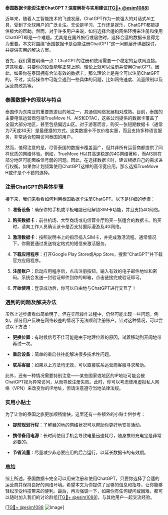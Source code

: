 **泰国数据卡能否注册ChatGPT？深度解析与实用建议[[TG💪+ @esim1088](https://t.me/s/esim1088)]**

近年来，随着人工智能技术的飞速发展，ChatGPT作为一款强大的对话式AI工具，受到了全球用户的广泛关注。无论是学习、工作还是娱乐，ChatGPT都能提供极大的帮助。然而，对于许多用户来说，如何选择合适的网络环境来注册和使用ChatGPT却是一个难题。尤其是在国外旅行或居住时，选择合适的数据卡显得尤为重要。本文将围绕“泰国数据卡是否能注册ChatGPT”这一问题展开详细探讨，并提供实用的解决方案。

首先，我们需要明确一点：ChatGPT的注册和使用需要一个稳定的互联网连接。这意味着，只要你的设备能够正常上网，理论上就可以注册并使用ChatGPT。因此，如果你在泰国拥有合法有效的数据卡，那么理论上是完全可以注册ChatGPT的。不过，实际操作中可能会遇到一些具体的问题，比如网络速度、流量限制以及运营商政策等。

### 泰国数据卡的现状与特点

泰国作为东南亚的重要旅游目的地之一，其通信网络发展相对成熟。目前，泰国的主要电信运营商包括TrueMove H、AIS和DTAC，这些公司提供的数据卡覆盖了全国大部分地区，甚至包括偏远山区。对于游客而言，购买一张短期数据卡（通常为7天或30天）是最便捷的方式。这类数据卡不仅价格实惠，而且支持多种语言服务，非常适合短期访问泰国的用户。

然而，值得注意的是，尽管泰国的数据卡覆盖面广，但并非所有运营商都提供了同样优质的网络体验。例如，TrueMove H以其高速稳定的4G网络著称，而AIS则在部分地区可能面临信号弱的问题。因此，在选择数据卡时，建议根据自己的需求进行权衡。如果你计划频繁使用ChatGPT这样的高带宽应用，那么选择TrueMove H或许是个不错的选择。

### 注册ChatGPT的具体步骤

接下来，我们来看看如何利用泰国数据卡注册ChatGPT。以下是详细的步骤：

1. **准备设备**：确保你的手机或平板电脑已经解锁SIM卡功能，并且支持4G网络。
   
2. **购买数据卡**：前往机场、大型商场或电信营业厅购买一张适合的数据卡。购买时，请向工作人员确认该卡是否支持国际漫游及4G网络。

3. **激活数据卡**：按照说明书上的指示插入SIM卡，并完成激活流程。通常情况下，你需要通过发送特定格式的短信来激活服务。

4. **下载应用程序**：打开Google Play Store或App Store，搜索“ChatGPT”并下载官方应用程序。

5. **注册账户**：启动应用程序后，点击注册按钮，输入有效的电子邮件地址和密码。系统会发送一封验证邮件到你的邮箱，点击链接完成验证即可。

6. **开始使用**：登录成功后，你可以自由地与ChatGPT进行交互了！

### 遇到的问题及解决办法

虽然上述步骤看似简单明了，但在实际操作过程中，仍然可能出现一些问题。例如，部分用户反映在网络较差的情况下无法顺利注册账户。针对这种情况，可以尝试以下方法：

- **更换位置**：有时候信号不佳可能是由于地理位置的原因，试着移动到开阔地带再试一次。
  
- **重启设备**：简单的重启往往能解决很多技术性问题。
  
- **联系客服**：如果以上方法均无效，可以直接联系运营商客服寻求帮助。

此外，还有一种情况需要特别注意——某些国家或地区的IP地址可能会被ChatGPT视为异常访问，从而导致注册失败。此时，你可以考虑使用虚拟私人网络（VPN）来改变你的IP地址，但请注意遵守当地法律法规。

### 实用小贴士

为了让你的泰国之旅更加顺畅愉快，这里还有一些额外的小贴士供参考：

- **提前规划行程**：了解目的地的网络状况可以帮助你更好地安排活动。
  
- **携带备用电源**：长时间使用手机会导致电量迅速耗尽，随身携带充电宝是非常必要的。
  
- **节省流量**：尽量减少非必要应用的后台运行，以延长数据卡的有效期。

### 总结

综上所述，泰国数据卡完全可以用来注册和使用ChatGPT，只要你选择了合适的运营商并保持良好的网络环境。希望本文为你提供了足够的信息和指导，让你能够轻松享受科技带来的便利。最后，再次强调一下，如果你有任何疑问或困难，都可以随时加入我们的讨论群组[[TG💪+ @esim1088](https://t.me/s/esim1088)]，与其他用户一起交流经验。

[[TG💪+ @esim1088](https://t.me/s/esim1088) ![Image](https://i.postimg.cc/4NQfJmqS/Snipaste-2025-05-13-00-14-12.png)]